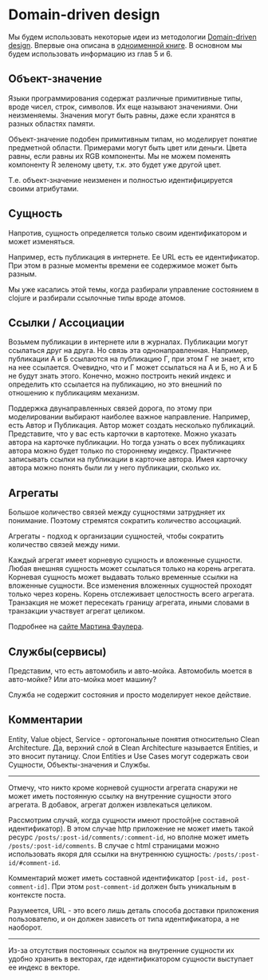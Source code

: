 # Domain-driven design

Мы будем использовать некоторые идеи из методологии [Domain-driven design](https://ru.wikipedia.org/wiki/Проблемно-ориентированное_проектирование).
Впервые она описана в [одноименной книге](https://www.ozon.ru/context/detail/id/5497184/).
В основном мы будем использовать информацию из глав 5 и 6.

## Объект-значение

Языки программирования содержат различные примитивные типы, вроде чисел, строк, символов.
Их еще называют значениями. Они неизменяемы. Значения могут быть равны, даже если хранятся
в разных областях памяти.

Объект-значение подобен примитивным типам, но моделирует понятие предметной области.
Примерами могут быть цвет или деньги. Цвета равны, если равны их RGB компоненты.
Мы не можем поменять компоненту R зеленому цвету, т.к. это будет уже другой цвет.

Т.е. объект-значение неизменен и полностью идентифицируется своими атрибутами.

## Сущность

Напротив, сущность определяется только своим идентификатором и может изменяться.

Например, есть публикация в интернете. Ее URL есть ее идентификатор. При этом в разные моменты времени
ее содержимое может быть разным.

Мы уже касались этой темы, когда разбирали управление состоянием в clojure и разбирали ссылочные
типы вроде атомов.

## Ссылки / Ассоциации

Возьмем публикации в интернете или в журналах. Публикации могут ссылаться друг на друга.
Но связь эта однонаправленная. Например, публикации А и Б ссылаются на публикацию Г,
при этом Г не знает, кто на нее ссылается. Очевидно, что и Г может ссылаться на А и Б, но
А и Б не будут знать этого. Конечно, можно построить некий индекс и определить кто ссылается
на публикацию, но это внешний по отношению к публикациям механизм.

Поддержка двунаправленных связей дорога, по этому при моделировании выбирают наиболее важное
направление. Например, есть Автор и Публикация. Автор может создать несколько публикаций.
Представите, что у вас есть карточки в картотеке. Можно указать автора на карточке публикации.
Но тогда узнать о всех публикациях автора можно будет только по стороннему индексу.
Практичнее записывать ссылки на публикации в карточке автора. Имея карточку автора можно
понять были ли у него публикации, сколько их.

## Агрегаты

Большое количество связей между сущностями затрудняет их понимание. Поэтому стремятся сократить
количество ассоциаций.

Агрегаты - подход к организации сущностей, чтобы сократить количество связей между ними.

Каждый агрегат имеет корневую сущность и вложенные сущности.
Любая внешняя сущность может ссылаться только на корень агрегата.
Корневая сущность может выдавать только временные ссылки на вложенные сущности.
Все изменения вложенных сущностей проходят только через корень.
Корень отслеживает целостность всего агрегата.
Транзакция не может пересекать границу агрегата, иными словами в транзакции участвует агрегат целиком.

Подробнее на [сайте Мартина Фаулера](https://martinfowler.com/bliki/DDD_Aggregate.html).

## Службы(сервисы)

Представим, что есть автомобиль и авто-мойка.
Автомобиль моется в авто-мойке? Или ато-мойка моет машину?

Служба не содержит состояния и просто моделирует некое действие.


## Комментарии

Entity, Value object, Service - ортогональные понятия относительно Clean Architecture.
Да, верхний слой в Clean Architecture называется Entities, и это вносит путаницу.
Слои Entities и Use Cases могут содержать свои Сущности, Объекты-значения и Службы.

***

Отмечу, что никто кроме корневой сущности агрегата снаружи не может иметь постоянную ссылку на
внутренние сущности этого агрегата. В добавок, агрегат должен извлекаться целиком.

Рассмотрим случай, когда сущности имеют простой(не составной идентификатор).
В этом случае http приложение не может иметь такой ресурс `/posts/:post-id/comments/:comment-id`,
но вполне может иметь `/posts/:post-id/comments`.
В случае с html страницами можно использовать якоря для ссылки на внутреннюю сущность:
`/posts/:post-id/#comment-id`.

Комментарий может иметь составной идентификатор `[post-id, post-comment-id]`.
При этом `post-comment-id` должен быть уникальным в контексте поста.

Разумеется, URL - это всего лишь деталь способа доставки приложения пользователю,
и он должен зависеть от типа идентификатора, а не наоборот.

***

Из-за отсутствия постоянных ссылок на внутренние сущности их удобно хранить в векторах,
где идентификатором сущности выступает ее индекс в векторе.

